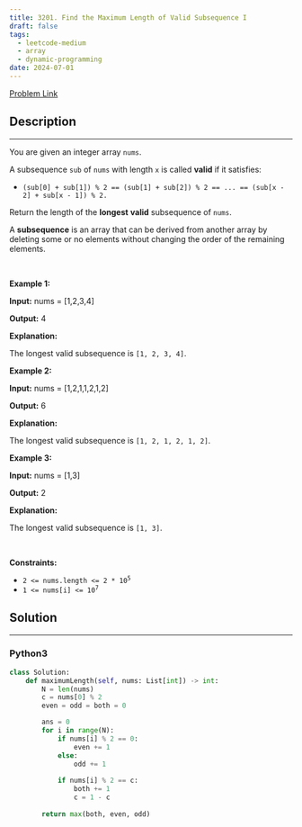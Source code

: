 ```yaml
---
title: 3201. Find the Maximum Length of Valid Subsequence I
draft: false
tags: 
  - leetcode-medium
  - array
  - dynamic-programming
date: 2024-07-01
---
```


[Problem Link](https://leetcode.com/problems/find-the-maximum-length-of-valid-subsequence-i/)

## Description

---
You are given an integer array <code>nums</code>.
<p>A <span data-keyword="subsequence-array">subsequence</span> <code>sub</code> of <code>nums</code> with length <code>x</code> is called <strong>valid</strong> if it satisfies:</p>

<ul>
	<li><code>(sub[0] + sub[1]) % 2 == (sub[1] + sub[2]) % 2 == ... == (sub[x - 2] + sub[x - 1]) % 2.</code></li>
</ul>

<p>Return the length of the <strong>longest</strong> <strong>valid</strong> subsequence of <code>nums</code>.</p>

<p>A <strong>subsequence</strong> is an array that can be derived from another array by deleting some or no elements without changing the order of the remaining elements.</p>

<p>&nbsp;</p>
<p><strong class="example">Example 1:</strong></p>

<div class="example-block">
<p><strong>Input:</strong> <span class="example-io">nums = [1,2,3,4]</span></p>

<p><strong>Output:</strong> <span class="example-io">4</span></p>

<p><strong>Explanation:</strong></p>

<p>The longest valid subsequence is <code>[1, 2, 3, 4]</code>.</p>
</div>

<p><strong class="example">Example 2:</strong></p>

<div class="example-block">
<p><strong>Input:</strong> <span class="example-io">nums = [1,2,1,1,2,1,2]</span></p>

<p><strong>Output:</strong> 6</p>

<p><strong>Explanation:</strong></p>

<p>The longest valid subsequence is <code>[1, 2, 1, 2, 1, 2]</code>.</p>
</div>

<p><strong class="example">Example 3:</strong></p>

<div class="example-block">
<p><strong>Input:</strong> <span class="example-io">nums = [1,3]</span></p>

<p><strong>Output:</strong> <span class="example-io">2</span></p>

<p><strong>Explanation:</strong></p>

<p>The longest valid subsequence is <code>[1, 3]</code>.</p>
</div>

<p>&nbsp;</p>
<p><strong>Constraints:</strong></p>

<ul>
	<li><code>2 &lt;= nums.length &lt;= 2 * 10<sup>5</sup></code></li>
	<li><code>1 &lt;= nums[i] &lt;= 10<sup>7</sup></code></li>
</ul>


## Solution

---
### Python3
``` py title='find-the-maximum-length-of-valid-subsequence-i'
class Solution:
    def maximumLength(self, nums: List[int]) -> int:
        N = len(nums)
        c = nums[0] % 2
        even = odd = both = 0

        ans = 0
        for i in range(N):
            if nums[i] % 2 == 0:
                even += 1
            else:
                odd += 1
            
            if nums[i] % 2 == c:
                both += 1
                c = 1 - c
        
        return max(both, even, odd)
```

